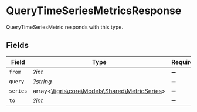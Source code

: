 # QueryTimeSeriesMetricsResponse

QueryTimeSeriesMetric responds with this type.


## Fields

| Field                                                                                 | Type                                                                                  | Required                                                                              | Description                                                                           |
| ------------------------------------------------------------------------------------- | ------------------------------------------------------------------------------------- | ------------------------------------------------------------------------------------- | ------------------------------------------------------------------------------------- |
| `from`                                                                                | *?int*                                                                                | :heavy_minus_sign:                                                                    | N/A                                                                                   |
| `query`                                                                               | *?string*                                                                             | :heavy_minus_sign:                                                                    | N/A                                                                                   |
| `series`                                                                              | array<[\tigris\core\Models\Shared\MetricSeries](../../Models/Shared/MetricSeries.md)> | :heavy_minus_sign:                                                                    | N/A                                                                                   |
| `to`                                                                                  | *?int*                                                                                | :heavy_minus_sign:                                                                    | N/A                                                                                   |